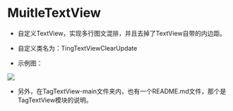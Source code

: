 # MuitleTextView

- 自定义TextView，实现多行图文混排，并且去掉了TextView自带的内边距。

- 自定义类名为：TingTextViewClearUpdate

- 示例图：

![](https://img2023.cnblogs.com/blog/1162622/202303/1162622-20230320102326488-956209997.jpg)


- 另外，在TagTextView-main文件夹内，也有一个README.md文件，那个是TagTextView模块的说明。